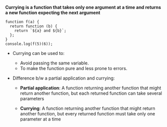 **Currying is a function that takes only one argument at a time and returns a new function expecting the next argument**

```
function f(a) {
  return function (b) {
    return `${a} and ${b}`;
  };
}
console.log(f(5)(6));
```

- Currying can be used to:

  - Avoid passing the same variable.
  - To make the function pure and less prone to errors.

- Difference b/w a partial application and currying:

  - **Partial application**: A function returning another function that might return another function, but each returned function can take several parameters

  - **Currying**: A function returning another function that might return another function, but every returned function must take only one parameter at a time
